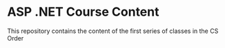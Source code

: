 # ASP .NET Course Content

This repository contains the content of the first series of classes in the CS Order